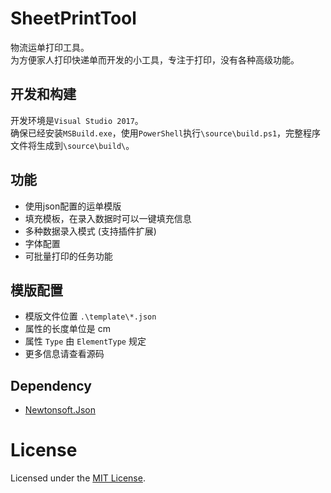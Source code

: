 # SheetPrintTool
物流运单打印工具。  
为方便家人打印快递单而开发的小工具，专注于打印，没有各种高级功能。

## 开发和构建
开发环境是`Visual Studio 2017`。  
确保已经安装`MSBuild.exe`，使用`PowerShell`执行`\source\build.ps1`，完整程序文件将生成到`\source\build\`。

## 功能
- 使用json配置的运单模版
- 填充模板，在录入数据时可以一键填充信息
- 多种数据录入模式 (支持插件扩展)
- 字体配置
- 可批量打印的任务功能

## 模版配置
- 模版文件位置 `.\template\*.json`
- 属性的长度单位是 cm
- 属性 `Type` 由 `ElementType` 规定
- 更多信息请查看源码

## Dependency
- [Newtonsoft.Json](https://github.com/JamesNK/Newtonsoft.Json)

# License
Licensed under the [MIT License](https://github.com/ZSkycat/SheetPrintTool/blob/master/LICENSE).
